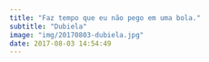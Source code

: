 ```yaml
---
title: "Faz tempo que eu não pego em uma bola."
subtitle: "Dubiela"
image: "img/20170803-dubiela.jpg"
date: 2017-08-03 14:54:49
---
```

